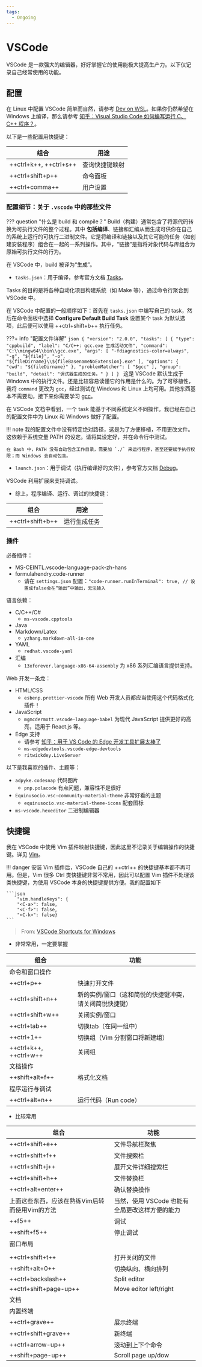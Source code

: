 ```yaml
---
tags:
  - Ongoing
---
```


# VSCode

VSCode 是一款强大的编辑器，好好掌握它的使用能极大提高生产力。以下仅记录自己经常使用的功能。

## 配置

在 Linux 中配置 VSCode 简单而自然，请参考 [Dev on WSL](https://dowww.spencerwoo.com/3-vscode/3-0-intro.html)。如果你仍然希望在 Windows 上编译，那么请参考 [知乎：Visual Studio Code 如何编写运行 C、C++ 程序？](https://www.zhihu.com/question/30315894/answer/154979413)。

以下是一些配置用快捷键：

| 组合                   | 用途           |
| ---------------------- | -------------- |
| ++ctrl+k++, ++ctrl+s++ | 查询快捷键映射 |
| ++ctrl+shift+p++       | 命令面板                                                |
| ++ctrl+comma++         | 用户设置                                                |

### 配置细节：关于 `.vscode` 中的那些文件

??? question "什么是 build 和 compile？"
    Build（构建）通常包含了将源代码转换为可执行文件的整个过程。其中 **包括编译**、链接和汇编从而生成可供你在自己的系统上运行的可执行二进制文件。它是将编译和链接以及其它可能的任务（如创建安装程序）组合在一起的一系列操作。其中，“链接”是指将对象代码与库组合为原始可执行文件的行为。

在 VSCode 中，build 被译为“生成”。

* `tasks.json`：用于编译，参考官方文档 [Tasks](https://code.visualstudio.com/docs/editor/tasks)。

Tasks 的目的是将各种自动化项目构建系统（如 Make 等），通过命令行聚合到 VSCode 中。

在 VSCode 中配置的一般顺序如下：首先在 `tasks.json` 中编写自己的 task，然后在命令面板中选择 **Configure Default Build Task** 设置某个 task 为默认选项，此后便可以使用 ++ctrl+shift+b++ 执行任务。

???+ info "配置文件详解"
    ```json
    {
    "version": "2.0.0",
    "tasks": [
        {
            "type": "cppbuild",
            "label": "C/C++: gcc.exe 生成活动文件",
            "command": "C:\\mingw64\\bin\\gcc.exe",
            "args": [
                "-fdiagnostics-color=always",
                "-g",
                "${file}",
                "-o",
                "${fileDirname}\\${fileBasenameNoExtension}.exe"
            ],
            "options": {
                "cwd": "${fileDirname}"
            },
            "problemMatcher": [
                "$gcc"
            ],
            "group": "build",
            "detail": "调试器生成的任务。"
        }
      ]
    }
    ```
    这是 VSCode 默认生成于 Windows 中的执行文件。还是比较容易读懂它的作用是什么的。为了可移植性，我将 `command` 更改为 `gcc`，经过测试在 Windows 和 Linux 上均可用。其他东西基本不需要动，接下来你需要学习 [gcc](../linux/tools/gcc.md)。


在 VSCode 文档中看到，一个 task 能基于不同系统定义不同操作。我已经在自己的配置文件中为 Linux 和 Windows 做好了配置。

!!! note
    我的配置文件中没有特定绝对路径，这是为了方便移植，不用更改文件。这依赖于系统变量 PATH 的设定。请将其设定好，并在命令行中测试。

    在 Bash 中，PATH 没有自动包含工作目录，需要加 `./` 来运行程序，甚至还要赋予执行权限；而 Windows 会自动包含。


* `launch.json`：用于调试（执行编译好的文件），参考官方文档 [Debug](https://code.visualstudio.com/docs/editor/debugging)。

VSCode 利用扩展来支持调试。

* 综上，程序编译、运行、调试的快捷键：

| 组合             | 用途 |
| ---------------- | ---- |
| ++ctrl+shift+b++ | 运行生成任务 |




### 插件

必备插件：

* MS-CEINTL.vscode-language-pack-zh-hans
* formulahendry.code-runner
  * 请在 `settings.json` 配置：`"code-runner.runInTerminal": true, // 设置成false会在“输出”中输出，无法输入`

语言依赖：

* C/C++/C#
  * `ms-vscode.cpptools`
* Java
* Markdown/Latex
  * `yzhang.markdown-all-in-one`
* YAML
  * `redhat.vscode-yaml` 
* 汇编
  * `13xforever.language-x86-64-assembly` 为 x86 系列汇编语言提供支持。

Web 开发一条龙：

* HTML/CSS
  * `esbenp.prettier-vscode` 所有 Web 开发人员都应当使用这个代码格式化插件！
* JavaScript
  * `mgmcdermott.vscode-language-babel` 为现代 JavaScript 提供更好的高亮，适用于 React.js 等。
* Edge 支持
  * 请参考 [知乎：用于 VS Code 的 Edge 开发工具扩展太棒了](https://zhuanlan.zhihu.com/p/567519551)
  * `ms-edgedevtools.vscode-edge-devtools`
  * `ritwickdey.LiveServer`

以下是我喜欢的插件、主题等：

* `adpyke.codesnap` 代码图片
  * `pnp.polacode` 有点问题，兼容性不是很好
* `Equinusocio.vsc-community-material-theme` 非常好看的主题
  * `equinusocio.vsc-material-theme-icons` 配套图标
* `ms-vscode.hexeditor` 二进制编辑器


## 快捷键

我在 VSCode 中使用 Vim 插件映射快捷键，因此这里不记录关于编辑操作的快捷键。详见 [Vim](Vim.md)。

!!! danger
    安装 Vim 插件后，VSCode 自己的 ++ctrl++ 的快捷键基本都不再可用。但是，Vim 很多 Ctrl 类快捷键非常不常用，因此可以配置 Vim 插件不处理该类快捷键，为使用 VSCode 本身的快捷键提供方便。我的配置如下

    ```json
        "vim.handleKeys": {
        "<C-a>": false,
        "<C-f>": false,
        "<C-k>": false}
    ```

> From: [VSCode Shortcuts for Windows](https://code.visualstudio.com/shortcuts/keyboard-shortcuts-windows.pdf)

* 非常常用，一定要掌握

| 组合                   | 功能                                                    |
| ---------------------- | ------------------------------------------------------- |
| 命令和窗口操作         |                                                         |
| ++ctrl+p++             | 快速打开文件                                            |
| ++ctrl+shift+n++       | 新的实例/窗口（这和简悦的快捷键冲突，请关闭简悦快捷键） |
| ++ctrl+shift+w++       | 关闭实例/窗口                                           |
| ++ctrl+tab++           | 切换tab（在同一组中）                                   |
| ++ctrl+1++             | 切换组（Vim 分割窗口将新建组）                          |
| ++ctrl+k++, ++ctrl+w++ | 关闭组                                                  |
| 文档操作               |                                                         |
| ++shift+alt+f++        | 格式化文档                                              |
| 程序运行与调试         |                                                         |
| ++ctrl+alt+n++         | 运行代码（Run code）                                    |

* 比较常用

| 组合                                           | 功能                   |
| ---------------------------------------------- | ---------------------- |
| ++ctrl+shift+e++                               | 文件导航栏聚焦         |
| ++ctrl+shift+f++                               | 文件搜索栏             |
| ++ctrl+shift+j++                               | 展开文件详细搜索栏     |
| ++ctrl+shift+h++                               | 文件替换栏             |
| ++ctrl+alt+enter++ | 确认替换操作 |
| 上面这些东西，应该在熟练Vim后转而使用Vim的方法 | 当然，使用 VSCode 也能有全局更改这样方便的能力 |
| ++f5++                                         | 调试                   |
| ++shift+f5++                                   | 停止调试               |
| 窗口布局                                       |                        |
|                                                |                                                |
| ++ctrl+shift+t++                               | 打开关闭的文件         |
| ++shift+alt+0++                                | 切换纵向、横向排列     |
| ++ctrl+backslash++                             | Split editor           |
| ++ctrl+shift+page-up++                         | Move editor left/right |
| 文档                                           |                        |
| 内置终端                                       |                        |
| ++ctrl+grave++                                 | 展示终端               |
| ++ctrl+shift+grave++                           | 新终端                 |
| ++ctrl+arrow-up++                              | 滚动到上下个命令       |
| ++shift+page-up++                              | Scroll page up/dow     |